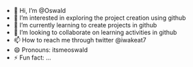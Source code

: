 - 👋 Hi, I’m @Oswald
- 👀 I’m interested in exploring the project creation using github
- 🌱 I’m currently learning to create projects in github
- 💞️ I’m looking to collaborate on learning activities in github
- 📫 How to reach me through twitter @iwakeat7
- 😄 Pronouns: itsmeoswald
- ⚡ Fun fact: ...

<!---
Oswald-9/Oswald-9 is a ✨ special ✨ repository because its `README.md` (this file) appears on your GitHub profile.
You can click the Preview link to take a look at your changes.
--->

